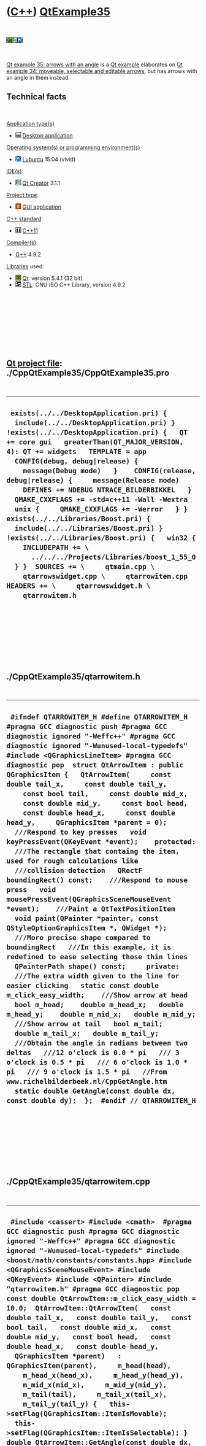 
 

 

 

 

 

([C++](Cpp.md)) [QtExample35](CppQtExample35.md)
==================================================

 

![Qt](PicQt.png)![Qt
Creator](PicQtCreator.png)![Lubuntu](PicLubuntu.png)

 

[Qt example 35: arrows with an angle](CppQtExample35.md) is a [Qt
example](CppQtExample.md) elaborates on [Qt example 34: moveable,
selectable and editable arrows](CppQtExample34.md), but has arrows with
an angle in them instead.

Technical facts
---------------

 

[Application type(s)](CppApplication.md)

-   ![Desktop](PicDesktop.png) [Desktop
    application](CppDesktopApplication.md)

[Operating system(s) or programming environment(s)](CppOs.md)

-   ![Lubuntu](PicLubuntu.png) [Lubuntu](CppLubuntu.md) 15.04 (vivid)

[IDE(s)](CppIde.md):

-   ![Qt Creator](PicQtCreator.png) [Qt Creator](CppQtCreator.md) 3.1.1

[Project type](CppQtProjectType.md):

-   ![GUI](PicGui.png) [GUI application](CppGuiApplication.md)

[C++ standard](CppStandard.md):

-   ![C++11](PicCpp11.png) [C++11](Cpp11.md)

[Compiler(s)](CppCompiler.md):

-   [G++](CppGpp.md) 4.9.2

[Libraries](CppLibrary.md) used:

-   ![Qt](PicQt.png) [Qt](CppQt.md): version 5.4.1 (32 bit)
-   ![STL](PicStl.png) [STL](CppStl.md): GNU ISO C++ Library, version
    4.9.2

 

 

 

 

 

[Qt project file](CppQtProjectFile.md): ./CppQtExample35/CppQtExample35.pro
----------------------------------------------------------------------------

 

  -------------------------------------------------------------------------------------------------------------------------------------------------------------------------------------------------------------------------------------------------------------------------------------------------------------------------------------------------------------------------------------------------------------------------------------------------------------------------------------------------------------------------------------------------------------------------------------------------------------------------------------------------------------------------------------------------------------------------------------------------------------------------------------------------------------------------------
  ` exists(../../DesktopApplication.pri) {   include(../../DesktopApplication.pri) } !exists(../../DesktopApplication.pri) {   QT += core gui   greaterThan(QT_MAJOR_VERSION, 4): QT += widgets   TEMPLATE = app    CONFIG(debug, debug|release) {     message(Debug mode)   }    CONFIG(release, debug|release) {     message(Release mode)     DEFINES += NDEBUG NTRACE_BILDERBIKKEL   }    QMAKE_CXXFLAGS += -std=c++11 -Wall -Wextra    unix {     QMAKE_CXXFLAGS += -Werror   } }  exists(../../Libraries/Boost.pri) {   include(../../Libraries/Boost.pri) } !exists(../../Libraries/Boost.pri) {   win32 {     INCLUDEPATH += \       ../../../Projects/Libraries/boost_1_55_0   } }  SOURCES += \     qtmain.cpp \     qtarrowswidget.cpp \     qtarrowitem.cpp  HEADERS += \     qtarrowswidget.h \     qtarrowitem.h`
  -------------------------------------------------------------------------------------------------------------------------------------------------------------------------------------------------------------------------------------------------------------------------------------------------------------------------------------------------------------------------------------------------------------------------------------------------------------------------------------------------------------------------------------------------------------------------------------------------------------------------------------------------------------------------------------------------------------------------------------------------------------------------------------------------------------------------------

 

 

 

 

 

./CppQtExample35/qtarrowitem.h
------------------------------

 

  -----------------------------------------------------------------------------------------------------------------------------------------------------------------------------------------------------------------------------------------------------------------------------------------------------------------------------------------------------------------------------------------------------------------------------------------------------------------------------------------------------------------------------------------------------------------------------------------------------------------------------------------------------------------------------------------------------------------------------------------------------------------------------------------------------------------------------------------------------------------------------------------------------------------------------------------------------------------------------------------------------------------------------------------------------------------------------------------------------------------------------------------------------------------------------------------------------------------------------------------------------------------------------------------------------------------------------------------------------------------------------------------------------------------------------------------------------------------------------------------------------------------------------------------------------------------------------------------------------------------------------------------------------------------------------------------------------------------------------------------------------------
  ` #ifndef QTARROWITEM_H #define QTARROWITEM_H  #pragma GCC diagnostic push #pragma GCC diagnostic ignored "-Weffc++" #pragma GCC diagnostic ignored "-Wunused-local-typedefs" #include <QGraphicsLineItem> #pragma GCC diagnostic pop  struct QtArrowItem : public QGraphicsItem {   QtArrowItem(     const double tail_x,     const double tail_y,     const bool tail,     const double mid_x,     const double mid_y,     const bool head,     const double head_x,     const double head_y,     QGraphicsItem *parent = 0);    ///Respond to key presses   void keyPressEvent(QKeyEvent *event);    protected:   ///The rectangle that containg the item, used for rough calculations like   ///collision detection   QRectF boundingRect() const;    ///Respond to mouse press   void mousePressEvent(QGraphicsSceneMouseEvent *event);    ///Paint a QtTextPositionItem   void paint(QPainter *painter, const QStyleOptionGraphicsItem *, QWidget *);    ///More precise shape compared to boundingRect   ///In this example, it is redefined to ease selecting those thin lines   QPainterPath shape() const;     private:   ///The extra width given to the line for easier clicking   static const double m_click_easy_width;    ///Show arrow at head   bool m_head;    double m_head_x;   double m_head_y;    double m_mid_x;   double m_mid_y;    ///Show arrow at tail   bool m_tail;    double m_tail_x;   double m_tail_y;    ///Obtain the angle in radians between two deltas   ///12 o'clock is 0.0 * pi   /// 3 o'clock is 0.5 * pi   /// 6 o'clock is 1.0 * pi   /// 9 o'clock is 1.5 * pi   //From www.richelbilderbeek.nl/CppGetAngle.htm   static double GetAngle(const double dx, const double dy);  };  #endif // QTARROWITEM_H`
  -----------------------------------------------------------------------------------------------------------------------------------------------------------------------------------------------------------------------------------------------------------------------------------------------------------------------------------------------------------------------------------------------------------------------------------------------------------------------------------------------------------------------------------------------------------------------------------------------------------------------------------------------------------------------------------------------------------------------------------------------------------------------------------------------------------------------------------------------------------------------------------------------------------------------------------------------------------------------------------------------------------------------------------------------------------------------------------------------------------------------------------------------------------------------------------------------------------------------------------------------------------------------------------------------------------------------------------------------------------------------------------------------------------------------------------------------------------------------------------------------------------------------------------------------------------------------------------------------------------------------------------------------------------------------------------------------------------------------------------------------------------

 

 

 

 

 

./CppQtExample35/qtarrowitem.cpp
--------------------------------

 

  -----------------------------------------------------------------------------------------------------------------------------------------------------------------------------------------------------------------------------------------------------------------------------------------------------------------------------------------------------------------------------------------------------------------------------------------------------------------------------------------------------------------------------------------------------------------------------------------------------------------------------------------------------------------------------------------------------------------------------------------------------------------------------------------------------------------------------------------------------------------------------------------------------------------------------------------------------------------------------------------------------------------------------------------------------------------------------------------------------------------------------------------------------------------------------------------------------------------------------------------------------------------------------------------------------------------------------------------------------------------------------------------------------------------------------------------------------------------------------------------------------------------------------------------------------------------------------------------------------------------------------------------------------------------------------------------------------------------------------------------------------------------------------------------------------------------------------------------------------------------------------------------------------------------------------------------------------------------------------------------------------------------------------------------------------------------------------------------------------------------------------------------------------------------------------------------------------------------------------------------------------------------------------------------------------------------------------------------------------------------------------------------------------------------------------------------------------------------------------------------------------------------------------------------------------------------------------------------------------------------------------------------------------------------------------------------------------------------------------------------------------------------------------------------------------------------------------------------------------------------------------------------------------------------------------------------------------------------------------------------------------------------------------------------------------------------------------------------------------------------------------------------------------------------------------------------------------------------------------------------------------------------------------------------------------------------------------------------------------------------------------------------------------------------------------------------------------------------------------------------------------------------------------------------------------------------------------------------------------------------------------------------------------------------------------------------------------------------------------------------------------------------------------------------------------------------------------------------------------------------------------------------------------------------------------------------------------------------------------------------------------------------------------------------------------------------------------------------------------------------------------------------------------------------------------------------------------------------------------------------------------------------------------------------------------------------------------------------------------------------------------------------------------------------------------------------------------------------------------------------------------------------------------------------------------------------------------------------------------------------------------------------------------------------------------------------------------------------------------------------------------------------------------------------------------------------------------------------------------------------------------------------------------------------------------------------------------------------------------------------------------------
  ` #include <cassert> #include <cmath>  #pragma GCC diagnostic push #pragma GCC diagnostic ignored "-Weffc++" #pragma GCC diagnostic ignored "-Wunused-local-typedefs" #include <boost/math/constants/constants.hpp> #include <QGraphicsSceneMouseEvent> #include <QKeyEvent> #include <QPainter> #include "qtarrowitem.h" #pragma GCC diagnostic pop  const double QtArrowItem::m_click_easy_width = 10.0;  QtArrowItem::QtArrowItem(   const double tail_x,   const double tail_y,   const bool tail,   const double mid_x,   const double mid_y,   const bool head,   const double head_x,   const double head_y,   QGraphicsItem *parent)   : QGraphicsItem(parent),     m_head(head),     m_head_x(head_x),     m_head_y(head_y),     m_mid_x(mid_x),     m_mid_y(mid_y),     m_tail(tail),     m_tail_x(tail_x),     m_tail_y(tail_y) {   this->setFlag(QGraphicsItem::ItemIsMovable);   this->setFlag(QGraphicsItem::ItemIsSelectable); }  double QtArrowItem::GetAngle(const double dx, const double dy) {   return boost::math::constants::pi<double>() - (std::atan(dx/dy)); }  QRectF QtArrowItem::boundingRect() const {   return shape().boundingRect(); }  void QtArrowItem::keyPressEvent(QKeyEvent *event) {   switch (event->key())   {     case Qt::Key_F1:     case Qt::Key_1:     case Qt::Key_T:     case Qt::Key_Minus:       m_tail = !m_tail;       this->update();       break;     case Qt::Key_F2:     case Qt::Key_2:     case Qt::Key_H:     case Qt::Key_Plus:       m_head = !m_head;       this->update();       break;     default:       break;   } }  void QtArrowItem::mousePressEvent(QGraphicsSceneMouseEvent *event) {   if (event->modifiers() & Qt::ShiftModifier)   {     if ((event->pos() - QPointF(m_tail_x,m_tail_y)).manhattanLength() < 10.0)     {       m_tail = !m_tail;       this->update();     }     else if ((event->pos() - QPointF(m_head_x,m_head_y)).manhattanLength() < 10.0)     {       m_head = !m_head;       this->update();     }   } }  void QtArrowItem::paint(QPainter *painter, const QStyleOptionGraphicsItem *, QWidget *) {   painter->setRenderHint(QPainter::Antialiasing);   if (this->isSelected())   {     const QColor color(255,0,0);     QPen pen;     pen.setColor(color);     pen.setWidth(3);     painter->setPen(pen);     QBrush brush;     brush.setColor(color);     brush.setStyle(Qt::SolidPattern);     painter->setBrush(brush);   }   else   {     const QColor color(0,0,0);     QPen pen;     pen.setColor(color);     pen.setWidth(1);     painter->setPen(pen);     QBrush brush;     brush.setColor(color);     brush.setStyle(Qt::SolidPattern);     painter->setBrush(brush);   }   painter->drawLine(     m_tail_x,m_tail_y,     m_mid_x ,m_mid_y);   painter->drawLine(     m_mid_x,m_mid_y,     m_head_x,m_head_y);    const double sz = 10.0; //pixels   if (m_tail)   {     const double dx = m_mid_x - m_tail_x;     const double dy = m_mid_y - m_tail_y;     double angle = GetAngle(dx,dy);     if (dy >= 0.0) angle = (1.0 * boost::math::constants::pi<double>()) + angle;     const QPointF p0(m_tail_x,m_tail_y);     const QPointF p1       = p0 + QPointF(          std::sin(angle + boost::math::constants::pi<double>() + (boost::math::constants::pi<double>() * 0.1)) * sz,         -std::cos(angle + boost::math::constants::pi<double>() + (boost::math::constants::pi<double>() * 0.1)) * sz);     const QPointF p2       = p0 + QPointF(          std::sin(angle + boost::math::constants::pi<double>() - (boost::math::constants::pi<double>() * 0.1)) * sz,         -std::cos(angle + boost::math::constants::pi<double>() - (boost::math::constants::pi<double>() * 0.1)) * sz);     painter->drawPolygon(QPolygonF() << p0 << p1 << p2);   }   if (m_head)   {     const double dx = m_head_x - m_mid_x;     const double dy = m_head_y - m_mid_y;     double angle = GetAngle(dx,dy);     if (dy >= 0.0) angle = (1.0 * boost::math::constants::pi<double>()) + angle;     const QPointF p0(m_head_x,m_head_y);     const QPointF p1       = p0 + QPointF(          std::sin(angle +  0.0 + (boost::math::constants::pi<double>() * 0.1)) * sz,         -std::cos(angle +  0.0 + (boost::math::constants::pi<double>() * 0.1)) * sz);     const QPointF p2       = p0 + QPointF(          std::sin(angle +  0.0 - (boost::math::constants::pi<double>() * 0.1)) * sz,         -std::cos(angle +  0.0 - (boost::math::constants::pi<double>() * 0.1)) * sz);      painter->drawPolygon(QPolygonF() << p0 << p1 << p2);   } }  QPainterPath QtArrowItem::shape() const {   //Thanks to norobro for posting this code at   //http://www.qtcentre.org/threads/49201-Increase-margin-for-detecting-tooltip-events-of-QGraphicsLineItem   QPainterPath path;   QPainterPathStroker stroker;   path.moveTo(m_tail_x,m_tail_y);   path.lineTo(m_mid_x,m_mid_y);   path.lineTo(m_head_x,m_head_y);   stroker.setWidth(m_click_easy_width);   return stroker.createStroke(path); }`
  -----------------------------------------------------------------------------------------------------------------------------------------------------------------------------------------------------------------------------------------------------------------------------------------------------------------------------------------------------------------------------------------------------------------------------------------------------------------------------------------------------------------------------------------------------------------------------------------------------------------------------------------------------------------------------------------------------------------------------------------------------------------------------------------------------------------------------------------------------------------------------------------------------------------------------------------------------------------------------------------------------------------------------------------------------------------------------------------------------------------------------------------------------------------------------------------------------------------------------------------------------------------------------------------------------------------------------------------------------------------------------------------------------------------------------------------------------------------------------------------------------------------------------------------------------------------------------------------------------------------------------------------------------------------------------------------------------------------------------------------------------------------------------------------------------------------------------------------------------------------------------------------------------------------------------------------------------------------------------------------------------------------------------------------------------------------------------------------------------------------------------------------------------------------------------------------------------------------------------------------------------------------------------------------------------------------------------------------------------------------------------------------------------------------------------------------------------------------------------------------------------------------------------------------------------------------------------------------------------------------------------------------------------------------------------------------------------------------------------------------------------------------------------------------------------------------------------------------------------------------------------------------------------------------------------------------------------------------------------------------------------------------------------------------------------------------------------------------------------------------------------------------------------------------------------------------------------------------------------------------------------------------------------------------------------------------------------------------------------------------------------------------------------------------------------------------------------------------------------------------------------------------------------------------------------------------------------------------------------------------------------------------------------------------------------------------------------------------------------------------------------------------------------------------------------------------------------------------------------------------------------------------------------------------------------------------------------------------------------------------------------------------------------------------------------------------------------------------------------------------------------------------------------------------------------------------------------------------------------------------------------------------------------------------------------------------------------------------------------------------------------------------------------------------------------------------------------------------------------------------------------------------------------------------------------------------------------------------------------------------------------------------------------------------------------------------------------------------------------------------------------------------------------------------------------------------------------------------------------------------------------------------------------------------------------------------------------------------------------------------------------------

 

 

 

 

 

./CppQtExample35/qtarrowswidget.h
---------------------------------

 

  ----------------------------------------------------------------------------------------------------------------------------------------------------------------------------------------------------------------------------------------------------------------------------------------------------------------------------------------------------------------------------------------------------------------------------------------------------------------------------------------------------------------
  ` #ifndef QTARROWSWIDGET_H #define QTARROWSWIDGET_H  #pragma GCC diagnostic push #pragma GCC diagnostic ignored "-Weffc++" #pragma GCC diagnostic ignored "-Wunused-local-typedefs" #include <QGraphicsView> #pragma GCC diagnostic pop  struct QtArrowsWidget : public QGraphicsView {   QtArrowsWidget();    protected:   ///Respond to a key press   void keyPressEvent(QKeyEvent *event);    private:   ///The QGraphicsScene working on   QGraphicsScene * const m_scene; };  #endif // QTARROWSWIDGET_H`
  ----------------------------------------------------------------------------------------------------------------------------------------------------------------------------------------------------------------------------------------------------------------------------------------------------------------------------------------------------------------------------------------------------------------------------------------------------------------------------------------------------------------

 

 

 

 

 

./CppQtExample35/qtarrowswidget.cpp
-----------------------------------

 

  -------------------------------------------------------------------------------------------------------------------------------------------------------------------------------------------------------------------------------------------------------------------------------------------------------------------------------------------------------------------------------------------------------------------------------------------------------------------------------------------------------------------------------------------------------------------------------------------------------------------------------------------------------------------------------------------------------------------------------------------------------------------------------------------------------------------------------------------------------------------------------------------------------------------------------------------------------------------------------------------------------------------------------------------------------------------------------------------------------------------------------------------------------------------------------------------------------------------------------------------------------------------------------------------------------------------------------------------------------------------------------------------------------------------------------------------------------------------------------------------------------------------------------------------------------------------------------------------------------------------------------------------------------
  ` #include <cassert>  #pragma GCC diagnostic push #pragma GCC diagnostic ignored "-Weffc++" #pragma GCC diagnostic ignored "-Wunused-local-typedefs" #include <boost/math/constants/constants.hpp> #include <QGraphicsScene> #include <QGraphicsPixmapItem> #include "qtarrowitem.h" #include "qtarrowswidget.h" #pragma GCC diagnostic pop  QtArrowsWidget::QtArrowsWidget()   : m_scene(new QGraphicsScene(this)) {    this->setScene(m_scene);   const int n_arrows = 16;   for (int i=0; i!=n_arrows; ++i)   {     const double angle = 2.0 * boost::math::constants::pi<double>() * (static_cast<double>(i) / static_cast<double>(n_arrows));     const double d_angle = (2.0 * boost::math::constants::pi<double>()) / 32.0;     const double tail_x =  std::sin(angle) * 100.0;     const double tail_y = -std::cos(angle) * 100.0;     const bool tail = (std::rand() >> 4) % 2;      const double mid_x =  std::sin(angle + d_angle) * 150.0;     const double mid_y = -std::cos(angle + d_angle) * 150.0;      const double head_x =  std::sin(angle) * 200.0;     const double head_y = -std::cos(angle) * 200.0;     const bool head = (std::rand() >> 4) % 2;      QtArrowItem * item = new QtArrowItem(tail_x,tail_y,tail,mid_x,mid_y,head,head_x,head_y);     m_scene->addItem(item);   } }  void QtArrowsWidget::keyPressEvent(QKeyEvent *event) {   const QList<QGraphicsItem *> v = m_scene->selectedItems();   std::for_each(v.begin(),v.end(),     [event](QGraphicsItem * item)     {       if (QtArrowItem * const arrow = dynamic_cast<QtArrowItem*>(item))       {         arrow->keyPressEvent(event);       }     }   ); }`
  -------------------------------------------------------------------------------------------------------------------------------------------------------------------------------------------------------------------------------------------------------------------------------------------------------------------------------------------------------------------------------------------------------------------------------------------------------------------------------------------------------------------------------------------------------------------------------------------------------------------------------------------------------------------------------------------------------------------------------------------------------------------------------------------------------------------------------------------------------------------------------------------------------------------------------------------------------------------------------------------------------------------------------------------------------------------------------------------------------------------------------------------------------------------------------------------------------------------------------------------------------------------------------------------------------------------------------------------------------------------------------------------------------------------------------------------------------------------------------------------------------------------------------------------------------------------------------------------------------------------------------------------------------

 

 

 

 

 

./CppQtExample35/qtmain.cpp
---------------------------

 

  ------------------------------------------------------------------------------------------------------------------------------------------------------------------------------------------------------------------------------------------------------------------------------------------------------------------------------------------------------------------------------------------------------------------------------------------------------------------------------------------------------------------------------------------------------------------------------------------
  ` #pragma GCC diagnostic push #pragma GCC diagnostic ignored "-Weffc++" #pragma GCC diagnostic ignored "-Wunused-local-typedefs" #include <QApplication> #include <QDesktopWidget> #include "qtarrowswidget.h" #pragma GCC diagnostic pop  int main(int argc, char *argv[]) {   QApplication a(argc, argv);   QtArrowsWidget w;   {     //Resize the dialog and put it in the screen center     w.setGeometry(0,0,600,400);     const QRect screen = QApplication::desktop()->screenGeometry();     w.move( screen.center() - w.rect().center() );   }   w.show();   return a.exec(); }`
  ------------------------------------------------------------------------------------------------------------------------------------------------------------------------------------------------------------------------------------------------------------------------------------------------------------------------------------------------------------------------------------------------------------------------------------------------------------------------------------------------------------------------------------------------------------------------------------------

 

 

 

 

 

 

This page has been created by the [tool](Tools.md)
[CodeToHtml](ToolCodeToHtml.md)
